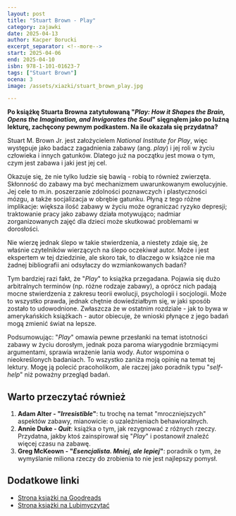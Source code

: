 ```yaml
---
layout: post
title: "Stuart Brown - Play"
category: zajawki
date: 2025-04-13
author: Kacper Borucki
excerpt_separator: <!--more-->
start: 2025-04-06
end: 2025-04-10
isbn: 978-1-101-01623-7
tags: ["Stuart Brown"]
ocena: 3
image: /assets/xiazki/stuart_brown_play.jpg

---
```


**Po książkę Stuarta Browna zatytułowaną "*Play: How it Shapes the Brain, Opens the Imagination, and Invigorates the Soul*" sięgnąłem jako po luźną lekturę, zachęcony pewnym podkastem. Na ile okazała się przydatna?**

<!--more-->

Stuart M. Brown Jr. jest założycielem *National Institute for Play*, więc występuje jako badacz zagadnienia zabawy (ang. *play*) i jej roli w życiu człowieka i innych gatunków. Dlatego już na początku jest mowa o tym, czym jest zabawa i jaki jest jej cel.

Okazuje się, że nie tylko ludzie się bawią - robią to również zwierzęta. Skłonność do zabawy ma być mechanizmem uwarunkowanym ewolucyjnie. Jej cele to m.in. poszerzanie zdolności poznawczych i plastyczności mózgu, a także socjalizacja w obrębie gatunku. Płyną z tego różne implikacje: większa ilość zabawy w życiu może ograniczać ryzyko depresji; traktowanie pracy jako zabawy działa motywująco; nadmiar zorganizowanych zajęć dla dzieci może skutkować problemami w dorosłości.

Nie wierzę jednak ślepo w takie stwierdzenia, a niestety zdaje się, że właśnie czytelników wierzących na ślepo oczekiwał autor. Może i jest ekspertem w tej dziedzinie, ale skoro tak, to dlaczego w książce nie ma żadnej bibliografii ani odsyłaczy do wzmiankowanych badań?

Tym bardziej razi fakt, że "*Play*" to książka przegadana. Pojawia się dużo arbitralnych terminów (np. różne rodzaje zabawy), a oprócz nich padają mocne stwierdzenia z zakresu teorii ewolucji, psychologii i socjologii. Może to wszystko prawda, jednak chętnie dowiedziałbym się, w jaki sposób zostało to udowodnione. Zwłaszcza że w ostatnim rozdziale - jak to bywa w amerykańskich książkach - autor obiecuje, że wnioski płynące z jego badań mogą zmienić świat na lepsze.

Podsumowując: "*Play*" omawia pewne przesłanki na temat istotności zabawy w życiu dorosłym, jednak poza paroma wiarygodnie brzmiącymi argumentami, sprawia wrażenie lania wody. Autor wspomina o nieokreślonych badaniach. To wszystko zaniża moją opinię na temat tej lektury. Mogę ją polecić pracoholikom, ale raczej jako poradnik typu "*self-help*" niż poważny przegląd badań.

## Warto przeczytać również

1. **Adam Alter - "*Irresistible*"**: tu trochę na temat "mroczniejszych" aspektów zabawy, mianowicie: o uzależnieniach behawioralnych.
2. **Annie Duke - *Quit***: książka o tym, jak rezygnować z różnych rzeczy. Przydatna, jakby ktoś zainspirował się "*Play*" i postanowił znaleźć więcej czasu na zabawę.
3. **Greg McKeown - "*Esencjalista. Mniej, ale lepiej*"**: poradnik o tym, że wymyślanie miliona rzeczy do zrobienia to nie jest najlepszy pomysł.

## Dodatkowe linki

- [Strona książki na Goodreads](https://www.goodreads.com/book/show/6586145-play)
- [Strona książki na Lubimyczytać](https://lubimyczytac.pl/ksiazka/5187692/play-how-it-shapes-the-brain-opens-the-imagination-and-invigorates-the-soul)
